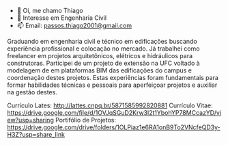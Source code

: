 - 👋 Oi, me chamo Thiago
- 👀 Interesse em Engenharia Civil
- 📫 Email: passos.thiago2001@gmail.com

Graduando em engenharia civil e técnico em edificações buscando experiência profissional e colocação no mercado. Já trabalhei como freelancer em projetos arquitetônicos, elétricos e hidráulicos para construtoras. Participei de um projeto de extensão na UFC voltado à modelagem de em plataformas BIM das edificações do campus e coordenação destes projetos. Estas experiências foram fundamentais para formar habilidades técnicas e pessoais para aperfeiçoar projetos e auxiliar na gestão destes.

Currículo Lates: http://lattes.cnpq.br/5871585992820881
Currículo Vitae: https://drive.google.com/file/d/1OVJqSGuD2Krw3l2t1YbohYP78MCcazYD/view?usp=sharing
Portifólio de Projetos: https://drive.google.com/drive/folders/1OLPiaz1e6RA1onB9To2VNcfeQD3y-H3Z?usp=share_link
